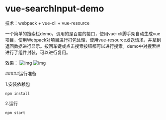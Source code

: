 # vue-searchInput-demo

技术：webpack + vue-cli + vue-resource

一个简单的搜索栏demo，调用的是百度的接口，使用vue-cli脚手架自动生成vue项目，使用Webpack对项目进行打包处理，使用vue-resource发送请求，并拿到返回数据进行显示。按回车键或点击搜索按钮都可以进行搜索。demo中对搜索栏进行了组件封装，可以进行复用。

效果：
![img](https://github.com/xiariqingfengshiran/vue-searchInput-demo/blob/master/src/assets/1.png?raw=true) 
![img](https://github.com/xiariqingfengshiran/vue-searchInput-demo/blob/master/src/assets/2.png?raw=true) 

#####运行准备

1.安装依赖包
```
npm install
```

2.运行
```
npm start
```

